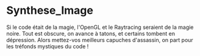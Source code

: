 # Synthese_Image
Si le code était de la magie, l'OpenGL et le Raytracing seraient de la magie noire. Tout est obscure, on avance à tatons, et certains tombent en dépression. Alors mettez-vos meilleurs capuches d'assassin, on part pour les tréfonds mystiques du code !
